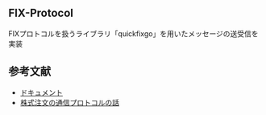 ## FIX-Protocol
FIXプロトコルを扱うライブラリ「quickfixgo」を用いたメッセージの送受信を実装

## 参考文献
- [ドキュメント](https://github.com/quickfixgo/quickfix)
- [株式注文の通信プロトコルの話](https://blog.tech-monex.com/entry/fix-protocol/quickfix)